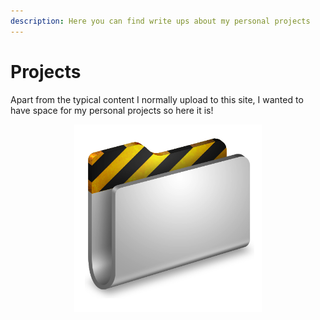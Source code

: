 ```yaml
---
description: Here you can find write ups about my personal projects
---
```


# Projects

Apart from the typical content I normally upload to this site, I wanted to have space for my personal projects so here it is!

<p align="center">
  <img width="300px" alt="Folder icon" src="/assets/images/Projects/folderIcon.png">
</p>

